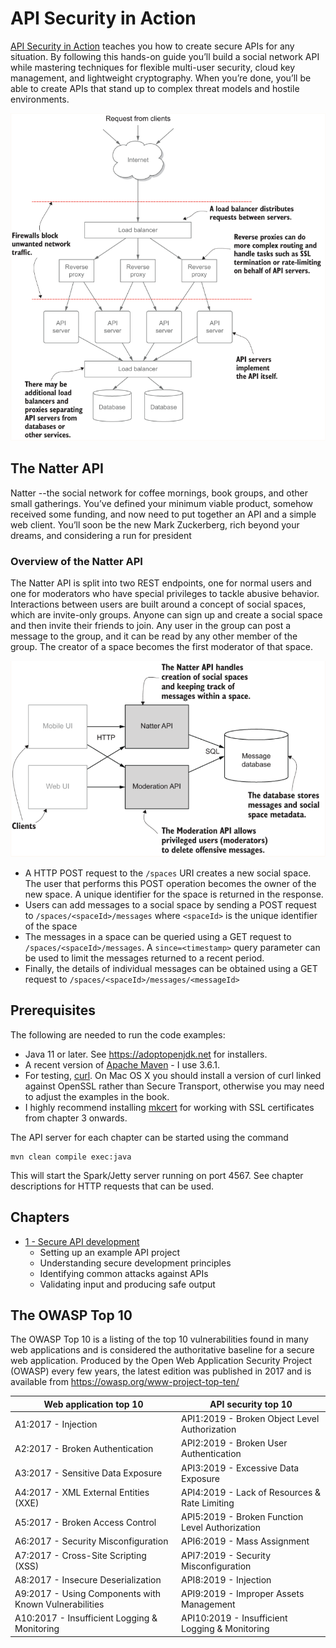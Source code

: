 # API Security in Action
[API Security in Action](https://learning.oreilly.com/library/view/api-security-in/9781617296024/) teaches you how to create secure APIs for any situation. 
By following this hands-on guide you’ll build a social network API while mastering 
techniques for flexible multi-user security, cloud key management, and lightweight cryptography.
When you’re done, you’ll be able to create APIs that stand up to complex threat models and 
hostile environments.

![Traffic flow](images/traffic_flow.png)

## The Natter API
Natter --the social network for coffee mornings, book groups, and other small gatherings. 
You’ve defined your minimum viable product, somehow received some funding, and now need 
to put together an API and a simple web client. You’ll soon be the new Mark Zuckerberg, 
rich beyond your dreams, and considering a run for president

### Overview of the Natter API
The Natter API is split into two REST endpoints, one for normal users and one for moderators who have special 
privileges to tackle abusive behavior. Interactions between users are built around a concept of social spaces, 
which are invite-only groups. Anyone can sign up and create a social space and then invite their friends to join. 
Any user in the group can post a message to the group, and it can be read by any other member of the group. 
The creator of a space becomes the first moderator of that space.

![Api overview](images/api_overview.png)

* A HTTP POST request to the `/spaces` URI creates a new social space. The user that performs this POST operation 
becomes the owner of the new space. A unique identifier for the space is returned in the response.
* Users can add messages to a social space by sending a POST request to `/spaces/<spaceId>/messages` where `<spaceId>`
is the unique identifier of the space
* The messages in a space can be queried using a GET request to `/spaces/<spaceId>/messages`. 
A `since=<timestamp>` query parameter can be used to limit the messages returned to a recent period.
* Finally, the details of individual messages can be obtained using a GET request to `/spaces/<spaceId>/messages/<messageId>`

## Prerequisites

The following are needed to run the code examples:

- Java 11 or later. See https://adoptopenjdk.net for installers.
- A recent version of [Apache Maven](https://maven.apache.org) - I use 3.6.1.
- For testing, [curl](https://curl.haxx.se). On Mac OS X you should install
  a version of curl linked against OpenSSL rather than Secure Transport, otherwise
  you may need to adjust the examples in the book.
- I highly recommend installing [mkcert](https://github.com/FiloSottile/mkcert)
  for working with SSL certificates from chapter 3 onwards.

The API server for each chapter can be started using the command

    mvn clean compile exec:java

This will start the Spark/Jetty server running on port 4567. See chapter
descriptions for HTTP requests that can be used.

## Chapters
  
- [1 - Secure API development](chapter_01_natter_api)
  - Setting up an example API project
  - Understanding secure development principles
  - Identifying common attacks against APIs
  - Validating input and producing safe output


## The OWASP Top 10
The OWASP Top 10 is a listing of the top 10 vulnerabilities found in many web applications and is considered 
the authoritative baseline for a secure web application. Produced by the Open Web Application Security Project (OWASP) 
every few years, the latest edition was published in 2017 and is available from https://owasp.org/www-project-top-ten/

| Web application top 10                                | API security top 10                             |
|-------------------------------------------------------|-------------------------------------------------|
| A1:2017 - Injection                                   | API1:2019 - Broken Object Level Authorization   |
| A2:2017 - Broken Authentication                       | API2:2019 - Broken User Authentication          |
| A3:2017 - Sensitive Data Exposure                     | API3:2019 - Excessive Data Exposure             |
| A4:2017 - XML External Entities (XXE)                 | API4:2019 - Lack of Resources & Rate Limiting   |
| A5:2017 - Broken Access Control                       | API5:2019 - Broken Function Level Authorization |
| A6:2017 - Security Misconfiguration                   | API6:2019 - Mass Assignment                     |
| A7:2017 - Cross-Site Scripting (XSS)                  | API7:2019 - Security Misconfiguration           |
| A8:2017 - Insecure Deserialization                    | API8:2019 - Injection                           |
| A9:2017 - Using Components with Known Vulnerabilities | API9:2019 - Improper Assets Management          |
| A10:2017 - Insufficient Logging & Monitoring          | API10:2019 - Insufficient Logging & Monitoring  |
